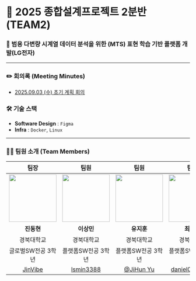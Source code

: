 # 📖 2025 종합설계프로젝트 2분반 (TEAM2)
### 🚀 범용 다변량 시계열 데이터 분석을 위한 (MTS) 표현 학습 기반 플랫폼 개발(LG전자)
---

### ✏️ 회의록 (Meeting Minutes)
- [2025.09.03 (수) 초기 계획 회의](https://github.com/2025-ITEC0401/docs/blob/main/minutes/2025.09.03%20(%EC%88%98)%20%EC%B4%88%EA%B8%B0%20%EA%B3%84%ED%9A%8D%20%ED%9A%8C%EC%9D%98.md)

### 🛠️ 기술 스택
- **Software Design** : `Figma`
- **Infra** : `Docker`, `Linux`

---

### 🧑‍💻 팀원 소개 (Team Members)

| 팀장 | 팀원 | 팀원 | 팀원 | 팀원 |
| :---: | :---: | :---: | :---: | :---: |
| <img width="130px" src="https://avatars.githubusercontent.com/u/127033666?v=4" /> | <img width="130px" src="https://avatars.githubusercontent.com/u/67568334?v=4" /> | <img width="130px" src="https://avatars.githubusercontent.com/u/30788586?v=4"/> |  <img width="130px" src="https://avatars.githubusercontent.com/u/128134239?v=4" /> |  <img width="130px" src="https://avatars.githubusercontent.com/u/77498822?v=4" /> |
| **진동현** | **이상민** | **유지훈** | **최진혁** | **서형철** |
|경북대학교|경북대학교|경북대학교|경북대학교|경북대학교|
|글로벌SW전공 3학년|플랫폼SW전공 3학년|플랫폼SW전공 3학년|플랫폼SW전공 3학년|플랫폼SW전공 3학년|
|  [JinVibe](https://github.com/JinVibe)  | [lsmin3388](https://github.com/lsmin3388) |  [@JiHun Yu](https://github.com/wlgns12370)   |  [daniel0406070](https://github.com/daniel0406070)   |  [wjdqh6544](https://github.com/wjdqh6544)   |
